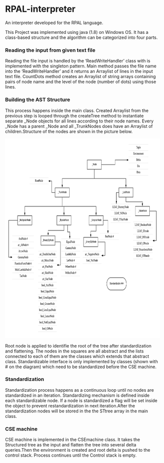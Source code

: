 # RPAL-interpreter
An interpreter developed for the RPAL language.


This Project was implemented using java (1.8) on Windows OS. It has a class-based structure and the algorithm can be categorized into four parts.

### Reading the input from given text file
Reading the file input is handled by the ‘ReadWriteHandler’ class with is implemented with the singleton pattern. Main method passes the file name into the ‘ReadWriteHandler’ and it returns an Arraylist of lines in the input text file. CountDots method creates an Arraylist of string arrays containing pairs of node name and the level of the node (number of dots) using those lines.
### Building the AST Structure
This process happens inside the main class. Created Arraylist from the previous step is looped through the createTree method to instantiate separate _Node objects for all lines according to their node names. Every _Node has a parent _Node and all _TrunkNodes does have an Arraylist of children.Structure of the nodes are shown in the picture below.

<img src="https://github.com/chamikaCN/RPAL-interpreter/blob/master/RPAL%20class%20diagram.png" alt="Image Target]" height="650px">  

Root node is applied to identifie the root of the tree after standardization and flattening. The nodes in the squares are all abstract and the lists connected to each of them are the classes which extends that abstract class. Standardizable interface is only implemented by classes (shown with # on the diagram) which need to be standardized before the CSE machine.
### Standardization
Standardization process happens as a continuous loop until no nodes are standardized in an iteration. Standardizing mechanism is defined inside each standardizable node. If a node is standardized a flag will be set inside the object to prevent restandardization in next iteration.After the standardization nodes will be stored in the the STtree array in the main class.
### CSE machine
CSE machine is implemented in the CSEmachine class. It takes the Structured tree as the input and flatten the tree into several delta queries.Then the environment is created and root delta is pushed to the control stack. Process continues until the Control stack is empty.
